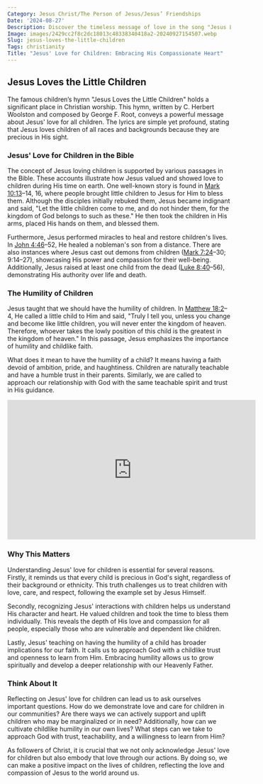 ```yaml
---
Category: Jesus Christ/The Person of Jesus/Jesus’ Friendships
Date: '2024-08-27'
Description: Discover the timeless message of love in the song "Jesus Loves the Little Children." Explore the significance and impact of this beloved hymn.
Image: images/2429cc2f8c2dc18013c48338340418a2-20240927154507.webp
Slug: jesus-loves-the-little-children
Tags: christianity
Title: "Jesus' Love for Children: Embracing His Compassionate Heart"
---
```


## Jesus Loves the Little Children

The famous children’s hymn "Jesus Loves the Little Children" holds a significant place in Christian worship. This hymn, written by C. Herbert Woolston and composed by George F. Root, conveys a powerful message about Jesus' love for all children. The lyrics are simple yet profound, stating that Jesus loves children of all races and backgrounds because they are precious in His sight.

### Jesus' Love for Children in the Bible

The concept of Jesus loving children is supported by various passages in the Bible. These accounts illustrate how Jesus valued and showed love to children during His time on earth. One well-known story is found in [Mark 10:13](https://www.bibleref.com/Mark/10/Mark-10-13.html)–14, 16, where people brought little children to Jesus for Him to bless them. Although the disciples initially rebuked them, Jesus became indignant and said, "Let the little children come to me, and do not hinder them, for the kingdom of God belongs to such as these." He then took the children in His arms, placed His hands on them, and blessed them.

Furthermore, Jesus performed miracles to heal and restore children's lives. In [John 4:46](https://www.bibleref.com/John/4/John-4-46.html)–52, He healed a nobleman's son from a distance. There are also instances where Jesus cast out demons from children ([Mark 7:24](https://www.bibleref.com/Mark/7/Mark-7-24.html)–30; 9:14–27), showcasing His power and compassion for their well-being. Additionally, Jesus raised at least one child from the dead ([Luke 8:40](https://www.bibleref.com/Luke/8/Luke-8-40.html)–56), demonstrating His authority over life and death.

### The Humility of Children

Jesus taught that we should have the humility of children. In [Matthew 18:2](https://www.bibleref.com/Matthew/18/Matthew-18-2.html)–4, He called a little child to Him and said, "Truly I tell you, unless you change and become like little children, you will never enter the kingdom of heaven. Therefore, whoever takes the lowly position of this child is the greatest in the kingdom of heaven." In this passage, Jesus emphasizes the importance of humility and childlike faith.

What does it mean to have the humility of a child? It means having a faith devoid of ambition, pride, and haughtiness. Children are naturally teachable and have a humble trust in their parents. Similarly, we are called to approach our relationship with God with the same teachable spirit and trust in His guidance.


<iframe width="560" height="315" src="https://www.youtube.com/embed/GP8_c0UxmdQ" frameborder="0" allow="autoplay; encrypted-media" allowfullscreen></iframe>


### Why This Matters

Understanding Jesus' love for children is essential for several reasons. Firstly, it reminds us that every child is precious in God's sight, regardless of their background or ethnicity. This truth challenges us to treat children with love, care, and respect, following the example set by Jesus Himself.

Secondly, recognizing Jesus' interactions with children helps us understand His character and heart. He valued children and took the time to bless them individually. This reveals the depth of His love and compassion for all people, especially those who are vulnerable and dependent like children.

Lastly, Jesus' teaching on having the humility of a child has broader implications for our faith. It calls us to approach God with a childlike trust and openness to learn from Him. Embracing humility allows us to grow spiritually and develop a deeper relationship with our Heavenly Father.

### Think About It

Reflecting on Jesus' love for children can lead us to ask ourselves important questions. How do we demonstrate love and care for children in our communities? Are there ways we can actively support and uplift children who may be marginalized or in need? Additionally, how can we cultivate childlike humility in our own lives? What steps can we take to approach God with trust, teachability, and a willingness to learn from Him?

As followers of Christ, it is crucial that we not only acknowledge Jesus' love for children but also embody that love through our actions. By doing so, we can make a positive impact on the lives of children, reflecting the love and compassion of Jesus to the world around us.